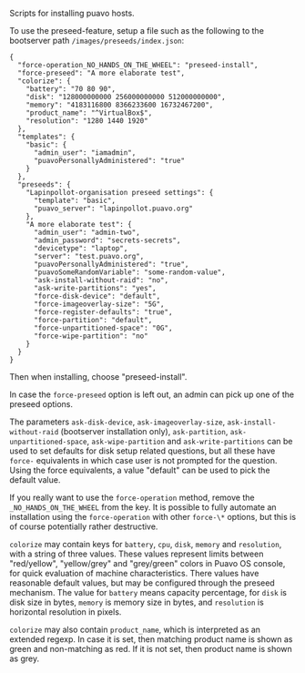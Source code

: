 Scripts for installing puavo hosts.

To use the preseed-feature, setup a file such as the following
to the bootserver path ``/images/preseeds/index.json``:

```
{
  "force-operation_NO_HANDS_ON_THE_WHEEL": "preseed-install",
  "force-preseed": "A more elaborate test",
  "colorize": {
    "battery": "70 80 90",
    "disk": "128000000000 256000000000 512000000000",
    "memory": "4183116800 8366233600 16732467200",
    "product_name": "^VirtualBox$",
    "resolution": "1280 1440 1920"
  },
  "templates": {
    "basic": {
      "admin_user": "iamadmin",
      "puavoPersonallyAdministered": "true"
    }
  },
  "preseeds": {
    "Lapinpollot-organisation preseed settings": {
      "template": "basic",
      "puavo_server": "lapinpollot.puavo.org"
    },
    "A more elaborate test": {
      "admin_user": "admin-two",
      "admin_password": "secrets-secrets",
      "devicetype": "laptop",
      "server": "test.puavo.org",
      "puavoPersonallyAdministered": "true",
      "puavoSomeRandomVariable": "some-random-value",
      "ask-install-without-raid": "no",
      "ask-write-partitions": "yes",
      "force-disk-device": "default",
      "force-imageoverlay-size": "5G",
      "force-register-defaults": "true",
      "force-partition": "default",
      "force-unpartitioned-space": "0G",
      "force-wipe-partition": "no"
    }
  }
}
```

Then when installing, choose "preseed-install".

In case the ``force-preseed`` option is left out,
an admin can pick up one of the preseed options.

The parameters ``ask-disk-device``, ``ask-imageoverlay-size``,
``ask-install-without-raid`` (bootserver installation only),
``ask-partition``, ``ask-unpartitioned-space``, ``ask-wipe-partition``
and ``ask-write-partitions`` can be used to set defaults for disk setup
related questions, but all these have ``force-`` equivalents in which
case user is not prompted for the question.  Using the force equivalents,
a value "default" can be used to pick the default value.

If you really want to use the ``force-operation`` method, remove the
``_NO_HANDS_ON_THE_WHEEL`` from the key.  It is possible to fully
automate an installation using the ``force-operation`` with
other ``force-\*`` options, but this is of course potentially
rather destructive.

``colorize`` may contain keys for ``battery``, ``cpu``, ``disk``,
``memory`` and ``resolution``, with a string of three values.
These values represent limits between "red/yellow", "yellow/grey" and
"grey/green" colors in Puavo OS console, for quick evaluation of machine
characteristics.  There values have reasonable default values, but may be
configured through the preseed mechanism.  The value for ``battery``
means capacity percentage, for ``disk`` is disk size in bytes,
``memory`` is memory size in bytes, and ``resolution`` is horizontal
resolution in pixels.

``colorize`` may also contain ``product_name``, which is interpreted
as an extended regexp.  In case it is set, then matching product name
is shown as green and non-matching as red.  If it is not set, then
product name is shown as grey.
